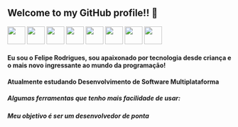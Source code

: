 ## Welcome to my GitHub profile!! 👾

<div align='center' style="display:inline">
  <img width='40' heigth='40' src="https://cdn.jsdelivr.net/gh/devicons/devicon@latest/icons/html5/html5-original-wordmark.svg"/>
  <img width='40' heigth='40' src="https://cdn.jsdelivr.net/gh/devicons/devicon@latest/icons/css3/css3-original-wordmark.svg"/>
  <img width='40' heigth='40' src="https://cdn.jsdelivr.net/gh/devicons/devicon@latest/icons/javascript/javascript-original.svg"/>
  <img width='40' heigth='40' src="https://cdn.jsdelivr.net/gh/devicons/devicon@latest/icons/python/python-original.svg"/>
</div>

<div align='center' style="display:inline">
  <img width='40' heigth='40' src="https://cdn.jsdelivr.net/gh/devicons/devicon@latest/icons/cplusplus/cplusplus-original.svg" />
  <img width='40' heigth='40' src="https://cdn.jsdelivr.net/gh/devicons/devicon@latest/icons/mysql/mysql-plain-wordmark.svg" />
  <img width='40' heigth='40' src="https://cdn.jsdelivr.net/gh/devicons/devicon@latest/icons/selenium/selenium-original.svg" />
  <img width='40' heigth='40' src="https://cdn.jsdelivr.net/gh/devicons/devicon@latest/icons/vscode/vscode-original-wordmark.svg" />
</div>

<h4> Eu sou o Felipe Rodrigues, sou apaixonado por tecnologia desde criança e o mais novo ingressante ao mundo da programação!</h4>

<h4>Atualmente estudando Desenvolvimento de Software Multiplataforma</h4>
  
<h5> Algumas ferramentas que tenho mais facilidade de usar: </h5>

<h5>Meu objetivo é ser um desenvolvedor de ponta</h5>





